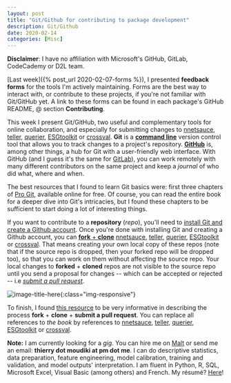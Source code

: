 ```yaml
---
layout: post
title: "Git/Github for contributing to package development"
description: Git/Github
date: 2020-02-14
categories: [Misc]
---
```


__Disclaimer__: I have no affiliation with Microsoft's GitHub, GitLab, CodeCademy or D2L team. 

[Last week]({% post_url 2020-02-07-forms %}), I presented __feedback forms__ for the tools I'm actively maintaining. Forms are the best way to interact with, or contribute to these projects, if you're not familiar with Git/GitHub yet. A link to these forms can be found in each package's GitHub README, @ section __Contributing__. 

This week I present Git/GitHub, two useful and complementary tools for online collaboration, and especially for submitting changes to [nnetsauce](https://github.com/thierrymoudiki/nnetsauce), [teller](https://github.com/thierrymoudiki/teller), [querier](https://github.com/thierrymoudiki/querier), [ESGtoolkit](https://github.com/thierrymoudiki/ESGtoolkit) or [crossval](https://github.com/thierrymoudiki/crossval). __Git__ is a [__command line__](https://www.codecademy.com/articles/command-line-commands) version control tool that allows you to track changes to a project's repository. [__GitHub__](https://github.com/) is, among other things, a hub for Git with a user-friendly web interface. With GitHub (and I guess it's the same for [GitLab](https://about.gitlab.com/)), you can work remotely with many different contributors on the same project and keep a _journal_ of who did what, where and when.

The best resources that I found to learn Git basics were: first three chapters of [Pro Git](https://git-scm.com/book/en/v2),  available online for free. Of course, you can read the entire book for a deeper dive into Git's intricacies, but I found these chapters to be sufficient to start doing a lot of interesting things. 

If you want to contribute to a __repository__ (_repo_), you'll need to [install Git and create a Github account](https://help.github.com/en/github/getting-started-with-github/set-up-git). Once you're done with installing Git and creating a Github account, you can [__fork__ + __clone__](https://help.github.com/en/github/getting-started-with-github/fork-a-repo) [nnetsauce](https://github.com/thierrymoudiki/nnetsauce), [teller](https://github.com/thierrymoudiki/teller), [querier](https://github.com/thierrymoudiki/querier), [ESGtoolkit](https://github.com/thierrymoudiki/ESGtoolkit) or [crossval](https://github.com/thierrymoudiki/crossval). That means creating your own local copy of these repos (note that if the source repo is dropped, then your forked repo will be dropped too), so that you can work on them without affecting the source repo. Your local changes to __forked__ + __cloned__ repos are not visible to the source repo until you send a proposal for changes -- which can be accepted or rejected -- i.e [_submit a pull request_](https://help.github.com/en/github/collaborating-with-issues-and-pull-requests/creating-a-pull-request).

![image-title-here]({{base}}/images/2020-02-14/2020-02-14-image1.png){:class="img-responsive"}

To finish, I found [this resource](https://d2l.ai/chapter_appendix-tools-for-deep-learning/contributing.html) to be very informative in describing the process __fork__ + __clone__ + __submit a pull request__. You can replace all references to _the book_ by references to [nnetsauce](https://github.com/thierrymoudiki/nnetsauce), [teller](https://github.com/thierrymoudiki/teller), [querier](https://github.com/thierrymoudiki/querier), [ESGtoolkit](https://github.com/thierrymoudiki/ESGtoolkit) or [crossval](https://github.com/thierrymoudiki/crossval). 

__Note:__ I am currently looking for a _gig_. You can hire me on [Malt](https://www.malt.fr/profile/thierrymoudiki) or send me an email: __thierry dot moudiki at pm dot me__. I can do descriptive statistics, data preparation, feature engineering, model calibration, training and validation, and model outputs' interpretation. I am fluent in Python, R, SQL, Microsoft Excel, Visual Basic (among others) and French. My résumé? [Here]({{base}}/cv/thierry-moudiki.pdf)!



